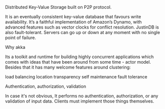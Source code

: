 
Distributed Key-Value Storage built on P2P protocol.

It is an eventually consistent key-value database that favours write availability. It’s a faithful implementation of Amazon’s Dynamo, with advanced features such as vector clocks for conflict resolution. JustinDB is also fault-tolerant. Servers can go up or down at any moment with no single point of failure.

Why akka

Its a toolkit and runtime for building highly concurrent applications which comes with ideas that have been around from some time - actor model. Besides that it has many welcome features around clustering:

load balancing
location transparency
self maintenance
fault tolerance


Authentication, authorization, validation

In case it's not obvious, It performs no authentication, authorization, or any validation of input data. Clients must implement those things themselves.
